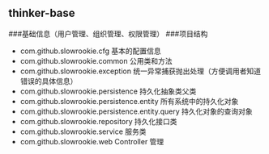 ## thinker-base
###基础信息（用户管理、组织管理、权限管理）
###项目结构 
* com.github.slowrookie.cfg    						基本的配置信息
* com.github.slowrookie.common 						公用类和方法
* com.github.slowrookie.exception 					统一异常捕获抛出处理（方便调用者知道错误的具体信息）
* com.github.slowrookie.persistence 				持久化抽象类父类
* com.github.slowrookie.persistence.entity			所有系统中的持久化对象
* com.github.slowrookie.persistence.entity.query 	持久化对象的查询对象
* com.github.slowrookie.repository 					持久化接口类
* com.github.slowrookie.service 					服务类
* com.github.slowrookie.web Controller				管理
 
